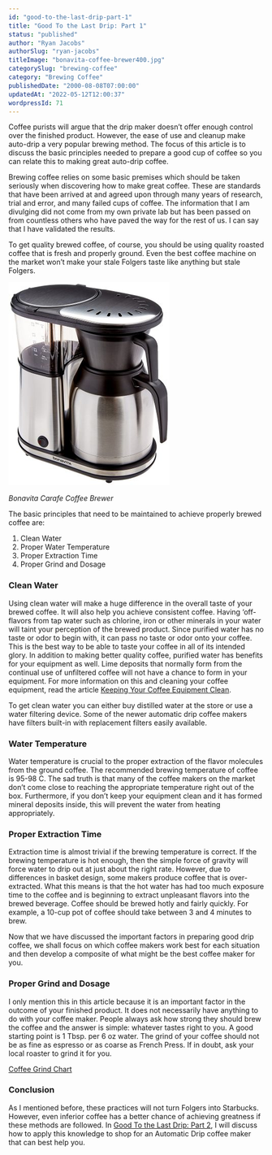 ```yaml
---
id: "good-to-the-last-drip-part-1"
title: "Good To the Last Drip: Part 1"
status: "published"
author: "Ryan Jacobs"
authorSlug: "ryan-jacobs"
titleImage: "bonavita-coffee-brewer400.jpg"
categorySlug: "brewing-coffee"
category: "Brewing Coffee"
publishedDate: "2000-08-08T07:00:00"
updatedAt: "2022-05-12T12:00:37"
wordpressId: 71
---
```


Coffee purists will argue that the drip maker doesn’t offer enough control over the finished product. However, the ease of use and cleanup make auto-drip a very popular brewing method. The focus of this article is to discuss the basic principles needed to prepare a good cup of coffee so you can relate this to making great auto-drip coffee.

Brewing coffee relies on some basic premises which should be taken seriously when discovering how to make great coffee. These are standards that have been arrived at and agreed upon through many years of research, trial and error, and many failed cups of coffee. The information that I am divulging did not come from my own private lab but has been passed on from countless others who have paved the way for the rest of us. I can say that I have validated the results.

To get quality brewed coffee, of course, you should be using quality roasted coffee that is fresh and properly ground. Even the best coffee machine on the market won’t make your stale Folgers taste like anything but stale Folgers.

![](bonavita-coffee-brewer400.jpg)

*Bonavita Carafe Coffee Brewer*

The basic principles that need to be maintained to achieve properly brewed coffee are:

1.  Clean Water
2.  Proper Water Temperature
3.  Proper Extraction Time
4.  Proper Grind and Dosage

### Clean Water

Using clean water will make a huge difference in the overall taste of your brewed coffee. It will also help you achieve consistent coffee. Having ‘off-flavors from tap water such as chlorine, iron or other minerals in your water will taint your perception of the brewed product. Since purified water has no taste or odor to begin with, it can pass no taste or odor onto your coffee. This is the best way to be able to taste your coffee in all of its intended glory. In addition to making better quality coffee, purified water has benefits for your equipment as well. Lime deposits that normally form from the continual use of unfiltered coffee will not have a chance to form in your equipment. For more information on this and cleaning your coffee equipment, read the article [Keeping Your Coffee Equipment Clean](/keep-your-coffee-equipment-clean/).

To get clean water you can either buy distilled water at the store or use a water filtering device. Some of the newer automatic drip coffee makers have filters built-in with replacement filters easily available.

### Water Temperature

Water temperature is crucial to the proper extraction of the flavor molecules from the ground coffee. The recommended brewing temperature of coffee is 95-98 C. The sad truth is that many of the coffee makers on the market don’t come close to reaching the appropriate temperature right out of the box. Furthermore, if you don’t keep your equipment clean and it has formed mineral deposits inside, this will prevent the water from heating appropriately.

### Proper Extraction Time

Extraction time is almost trivial if the brewing temperature is correct. If the brewing temperature is hot enough, then the simple force of gravity will force water to drip out at just about the right rate. However, due to differences in basket design, some makers produce coffee that is over-extracted. What this means is that the hot water has had too much exposure time to the coffee and is beginning to extract unpleasant flavors into the brewed beverage. Coffee should be brewed hotly and fairly quickly. For example, a 10-cup pot of coffee should take between 3 and 4 minutes to brew.

Now that we have discussed the important factors in preparing good drip coffee, we shall focus on which coffee makers work best for each situation and then develop a composite of what might be the best coffee maker for you.

### Proper Grind and Dosage

I only mention this in this article because it is an important factor in the outcome of your finished product. It does not necessarily have anything to do with your coffee maker. People always ask how strong they should brew the coffee and the answer is simple: whatever tastes right to you. A good starting point is 1 Tbsp. per 6 oz water. The grind of your coffee should not be as fine as espresso or as coarse as French Press. If in doubt, ask your local roaster to grind it for you.

[Coffee Grind Chart](/coffee-grind-chart/)

### Conclusion

As I mentioned before, these practices will not turn Folgers into Starbucks. However, even inferior coffee has a better chance of achieving greatness if these methods are followed. In [Good To the Last Drip: Part 2](/good-to-the-last-drip-part-2/ "read Part 2"), I will discuss how to apply this knowledge to shop for an Automatic Drip coffee maker that can best help you.
